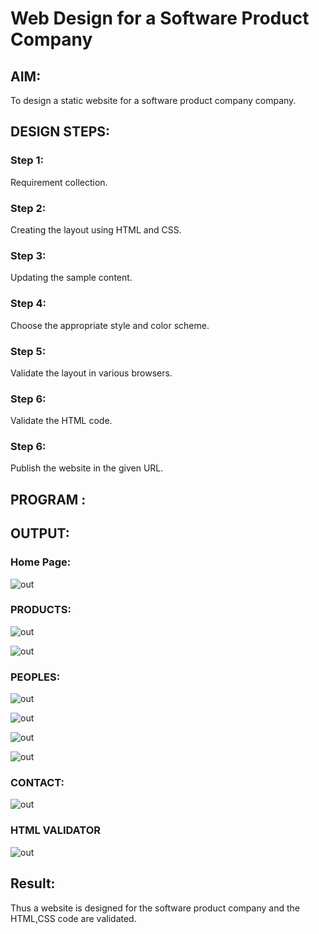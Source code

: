 # Web Design for a Software Product Company

## AIM:

To design a static website for a software product company company.

## DESIGN STEPS:

### Step 1:

Requirement collection.

### Step 2:

Creating the layout using HTML and CSS.

### Step 3:

Updating the sample content.

### Step 4:

Choose the appropriate style and color scheme.

### Step 5:

Validate the layout in various browsers.

### Step 6:

Validate the HTML code.

### Step 6:

Publish the website in the given URL.

## PROGRAM :

## OUTPUT:

### Home Page:

![out](Screenshot(20).png)

### PRODUCTS:

![out](Screenshot(21).png)

![out](Screenshot(22).png)

### PEOPLES:

![out](Screenshot(23).png)

![out](Screenshot(24).png)

![out](Screenshot(25).png)

![out](Screenshot(26).png)

### CONTACT:

![out](Screenshot(27).png)

### HTML VALIDATOR

![out](Screenshot(28).png)

## Result:

Thus a website is designed for the software product company and the HTML,CSS code are validated.
